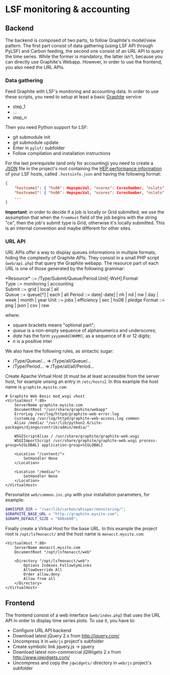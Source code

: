 
LSF monitoring & accounting
===========================

Backend
-------

The backend is composed of two parts, to follow Graphite's model/view pattern. The first
part consist of data gathering (using LSF API through PyLSF) and Carbon feeding, the second
one consist of an URL API to query the time series. While the former is mandatory, the latter
isn't, because you can directly use Graphite's Webapp. However, in order to use the frontend,
you also need the URL APIs.

### Data gathering

Feed Graphite with LSF's monitoring and accounting data. In order to use these scripts, 
you need to setup at least a basic [Graphite](http://graphite.readthedocs.org/) service:
* step_1
* ...
* step_n

Then you need Python support for LSF:
* git submodule init
* git submodule update
* Enter in `pylsf/` subfolder
* Follow compilation and installation instructions

For the last prerequisite (and only for accounting) you need to create a [JSON](http://www.json.org/)
file in the project's root containing the [HEP performance information](https://twiki.cern.ch/twiki/bin/view/FIOgroup/TsiBenchHEPSPECWlcg)
of your LSF hosts, called `.hostsinfo.json` and having the following format:

```JSON
{
    "hostname1": { "hs06": HepspecVal, "ncores": CoresNumber, "nslots": LsfSlots },
    "hostname2": { "hs06": HepspecVal, "ncores": CoresNumber, "nslots": LsfSlots },
    ...
}
```

**Important**: in order to decide if a job is locally or Grid submitted, we use the assumption that
when the `fromHost` field of the job begins with the string "ce", then the job's submit type is Grid,
otherwise it's locally submitted. This is an internal convention and maybe different for other sites.

### URL API

URL APIs offer a way to display queues informations in multiple formats, hiding the complexity
of Graphite APIs. They consist in a small PHP script (`web/api.php`) that query the Graphite webapp.
The resource part of each URL is one of those generated by the following grammar:

<div>
*Resource* ::= /Type/Submit/Queue/Period.Unit[-WxH].Format<br/>
Type     ::= monitoring | accounting<br/>
Submit   ::= grid | local | all<br/>
Queue    ::= queue[*] | each | all
Period   ::= date[-date] | nh | nd | nw | day | week | month | year
Unit     ::= jobs | efficiency | sec | hs06 | pledge
Format   ::= png | json | csv | raw
</div>

where:
* square brackets means "optional part";
* *queue* is a non-empty sequence of alphanumerics and underscores;
* *date* has the form `yyyymmdd[HHMM]`, as a sequence of 8 or 12 digits;
* *n* is a positive inter

We also have the following rules, as sintactic sugar:
* /Type/Queue/... => /Type/all/Queue/...
* /Type/Period... => /Type/all/all/Period... 

Create Apache Virtual Host (it must be at least accessible from the server host, for
example unsing an entry in `/etc/hosts`). In this example the host name is
`graphite.mysite.com`:

```ApacheConf
# Graphite Web Basic mod_wsgi vhost
<VirtualHost *:80>
    ServerName graphite.mysite.com
    DocumentRoot "/usr/share/graphite/webapp"
    ErrorLog /var/log/httpd/graphite-web-error.log
    CustomLog /var/log/httpd/graphite-web-access.log common
    Alias /media/ "/usr/lib/python2.6/site-packages/django/contrib/admin/media/"

    WSGIScriptAlias / /usr/share/graphite/graphite-web.wsgi
    WSGIImportScript /usr/share/graphite/graphite-web.wsgi process-group=%{GLOBAL} application-group=%{GLOBAL}

    <Location "/content/">
        SetHandler None
    </Location>

    <Location "/media/">
        SetHandler None
    </Location>
</VirtualHost>
```

Personalize `web/common.inc.php` with your installation parameters, for example:

```PHP
$WHISPER_DIR = "/var/lib/carbon/whisper/monitoring/";
$GRAPHITE_BASE_URL = "http://graphite.mysite.com";
$GRAPH_DEFAULT_SIZE = "800x600";
```

Finally create a Virtual Host for the base URL. In this example the project root 
is `/opt/lsfmonacct/` and the host name is `monacct.mysite.com`:

```ApacheConf
<VirtualHost *:80>
    ServerName monacct.mysite.com
    DocumentRoot "/opt/lsfmonacct/web"

    <Directory "/opt/lsfmonacct/web">
        Options Indexes FollowSymLinks
        AllowOverride All
        Order allow,deny
        Allow from all
    </Directory>
</VirtualHost>
```

Frontend
--------

The frontend consist of a web interface (`web/index.php`) that uses the 
URL API in order to display time series plots. To use it, you have to:

* Configure URL API backend
* Download latest jQuery 2.x from http://jquery.com/
* Uncompress it in `web/js` project's subfolder
* Create symbolic link jquery.js -> jquery
* Download latest non-commercial jQWigets 2.x from http://www.jqwidgets.com/
* Uncompress and copy the `jqwidgets/` directory in `web/js` project's subfolder
